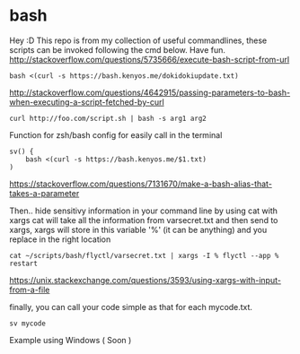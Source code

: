 # bash

Hey :D
This repo is from my collection of useful commandlines, these scripts can be invoked following the cmd below. Have fun.
http://stackoverflow.com/questions/5735666/execute-bash-script-from-url
```
bash <(curl -s https://bash.kenyos.me/dokidokiupdate.txt)
```

http://stackoverflow.com/questions/4642915/passing-parameters-to-bash-when-executing-a-script-fetched-by-curl
```
curl http://foo.com/script.sh | bash -s arg1 arg2
```

Function for zsh/bash config for easily call in the terminal
```
sv() {
    bash <(curl -s https://bash.kenyos.me/$1.txt)
)
```
https://stackoverflow.com/questions/7131670/make-a-bash-alias-that-takes-a-parameter

Then.. hide sensitivy information in your command line by using cat with xargs
cat will take all the information from varsecret.txt and then send to xargs, xargs will store in this variable '%' (it can be anything) and you replace in the right location
```
cat ~/scripts/bash/flyctl/varsecret.txt | xargs -I % flyctl --app % restart

```

https://unix.stackexchange.com/questions/3593/using-xargs-with-input-from-a-file

finally, you can call your code simple as that for each mycode.txt.
```
sv mycode

```

Example using Windows ( Soon )
